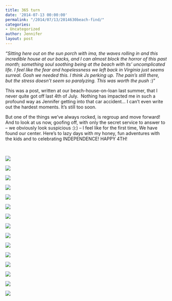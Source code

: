 ```yaml
---
title: 365 turn
date: '2014-07-13 00:00:00'
permalink: "/2014/07/13/2014630beach-find/"
categories:
- Uncategorized
author: Jennifer
layout: post
---
```


_&#8220;Sitting here out on the sun porch with ima, the waves rolling in and this incredible house at our backs, and I can almost block the horror of this past month; something soul soothing being at the beach with its&#8217; uncomplicated life. I feel like the fear and hopelessness we left back in Virginia just seems surreal. Gosh we needed this. I think Js perking up. The pain&#8217;s still there, but the stress doesn&#8217;t seem so paralyzing. This was worth the push_ :)&#8221;

This was a post, written at our beach-house-on-loan last summer, that I never quite got off last 4th of July. &nbsp;Nothing has impacted me in such a profound way as Jennifer getting into that car accident&#8230; I can&#8217;t even write out the hardest moments. It&#8217;s still too soon.

But one of the things we&#8217;ve always rocked, is regroup and move forward! And to look at us now, goofing off, with only the secret service to answer to &#8211; we obviously look suspicious :):) &#8211; I feel like for the first time, We have found our center. Here&#8217;s to lazy days with my honey, fun adventures with the kids and to celebrating INDEPENDENCE! HAPPY 4TH!&nbsp;

 

<div class="image-gallery-wrapper">
  <p>
    <img src="http://static1.squarespace.com/static/50db6bb3e4b015296cd43789/50dfa5b1e4b0dc6320e0b5ea/53c28144e4b0da0978fd8cb0/1405275189554/2014-07-04+12.52.40.jpg.40.jpg?format=original" />
  </p>

  <p>
    <img src="http://static1.squarespace.com/static/50db6bb3e4b015296cd43789/50dfa5b1e4b0dc6320e0b5ea/53c28179e4b0da0978fd8ce7/1405275591707/2014-07-04+12.46.56.jpg.56.jpg?format=original" />
  </p>

  <p>
    <img src="http://static1.squarespace.com/static/50db6bb3e4b015296cd43789/50dfa5b1e4b0dc6320e0b5ea/53c281e6e4b0da0978fd8d36/1405256183413/2014-07-04+11.55.29.jpg.29.jpg?format=original" />
  </p>

  <p>
    <img src="http://static1.squarespace.com/static/50db6bb3e4b015296cd43789/50dfa5b1e4b0dc6320e0b5ea/53c2819be4b0da0978fd8d01/1405275849174/2014-07-04+12.43.48.jpg.48.jpg?format=original" />
  </p>

  <p>
    <img src="http://static1.squarespace.com/static/50db6bb3e4b015296cd43789/50dfa5b1e4b0dc6320e0b5ea/53c281a0e4b0da0978fd8d05/1405275904601/2014-07-04+12.29.01.jpg.01.jpg?format=original" />
  </p>

  <p>
    <img src="http://static1.squarespace.com/static/50db6bb3e4b015296cd43789/50dfa5b1e4b0dc6320e0b5ea/53c281a7e4b0da0978fd8d10/1405275960294/2014-07-04+12.25.12.jpg.12.jpg?format=original" />
  </p>

  <p>
    <img src="http://static1.squarespace.com/static/50db6bb3e4b015296cd43789/50dfa5b1e4b0dc6320e0b5ea/53c281d8e4b0da0978fd8d2e/1405276763208/2014-07-04+12.03.39.jpg.39.jpg?format=original" />
  </p>

  <p>
    <img src="http://static1.squarespace.com/static/50db6bb3e4b015296cd43789/50dfa5b1e4b0dc6320e0b5ea/53c2817be4b0f7bda7cd9e34/1405275651432/2014-07-04+12.45.23.jpg.23.jpg?format=original" />
  </p>

  <p>
    <img src="http://static1.squarespace.com/static/50db6bb3e4b015296cd43789/50dfa5b1e4b0dc6320e0b5ea/53c281aee4b0da0978fd8d13/1405276063195/2014-07-04+12.25.06.jpg.06.jpg?format=original" />
  </p>

  <p>
    <img src="http://static1.squarespace.com/static/50db6bb3e4b015296cd43789/50dfa5b1e4b0dc6320e0b5ea/53c281b3e4b0da0978fd8d18/1405276246566/2014-07-04+12.22.08.jpg.08.jpg?format=original" />
  </p>

  <p>
    <img src="http://static1.squarespace.com/static/50db6bb3e4b015296cd43789/50dfa5b1e4b0dc6320e0b5ea/53c281bee4b0da0978fd8d22/1405276386215/2014-07-04+12.19.44.jpg.44.jpg?format=original" />
  </p>

  <p>
    <img src="http://static1.squarespace.com/static/50db6bb3e4b015296cd43789/50dfa5b1e4b0dc6320e0b5ea/53c281e1e4b0da0978fd8d31/1405276662295/2014-07-04+11.57.40.jpg.40.jpg?format=original" />
  </p>

  <p>
    <img src="http://static1.squarespace.com/static/50db6bb3e4b015296cd43789/50dfa5b1e4b0dc6320e0b5ea/53c281cde4b012c9ea0c2883/1405276452188/2014-07-04+12.09.29.jpg.29.jpg?format=original" />
  </p>

  <p>
    <img src="http://static1.squarespace.com/static/50db6bb3e4b015296cd43789/50dfa5b1e4b0dc6320e0b5ea/53c28174e4b0da0978fd8ce2/1405275309825/2014-07-04+12.48.08.jpg.08.jpg?format=original" />
  </p>

  <p>
    <img src="http://static1.squarespace.com/static/50db6bb3e4b015296cd43789/50dfa5b1e4b0dc6320e0b5ea/53c28208e4b012c9ea0c28a0/1405276629199/2014-07-04+11.32.14.jpg.14.jpg?format=original" />
  </p>
</div>
